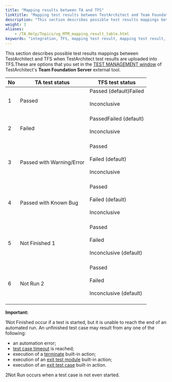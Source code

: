 ```yaml
--- 
title: "Mapping results between TA and TFS"
linktitle: "Mapping test results between TestArchitect and Team Foundation Server"
description: "This section describes possible test results mappings between TestArchitect and TFS when TestArchitect test results are uploaded into TFS."
weight: 3
aliases: 
    - /TA_Help/Topics/ug_MTM_mapping_result_table.html
keywords: "integration, TFS, mapping test result, mapping test result, Team Foundation Server"
---
```


This section describes possible test results mappings between TestArchitect and TFS when TestArchitect test results are uploaded into TFS.These are options that you set in the [TEST MANAGEMENT window](/TA_Help/Topics/Integration_MTM_connecting_TFS.html) of TestArchitect's **Team Foundation Server** external tool.

|No|TA test status|TFS test status|
|--|--------------|---------------|
|1|Passed|Passed \(default\)Failed<br><br>Inconclusive<br><br>|<br>
|2|Failed|PassedFailed \(default\)<br><br>Inconclusive<br><br>|<br>
|3|Passed with Warning/Error|Passed<br><br> Failed \(default\)<br><br> Inconclusive<br><br>|<br>
|4|Passed with Known Bug|Passed<br><br> Failed \(default\)<br><br> Inconclusive<br><br>|<br>
|5|Not Finished 1|Passed<br><br> Failed<br><br> Inconclusive \(default\)<br><br>|<br>
|6|Not Run 2|Passed<br><br> Failed<br><br> Inconclusive \(default\)<br><br>|<br>

**Important:**

1Not Finished occur if a test is started, but it is unable to reach the end of an automated run. An unfinished test case may result from any one of the following:

-   an automation error;
-   [test case timeout](/TA_Automation/Topics/aut_stop_tests_after_timeout.html) is reached;
-   execution of a [terminate](/TA_Automation/Topics/bia_terminate.html) built-in action;
-   execution of an [exit test module](/TA_Automation/Topics/bia_exit_test_module.html) built-in action;
-   execution of an [exit test case](/TA_Automation/Topics/bia_test_case.html) built-in action.

2Not Run occurs when a test case is not even started.




